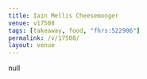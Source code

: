 ```yaml
---
title: Iain Mellis Cheesemonger
venue: v17508
tags: [takeaway, food, "fhrs:522906"]
permalink: /v/17508/
layout: venue
---
```

null